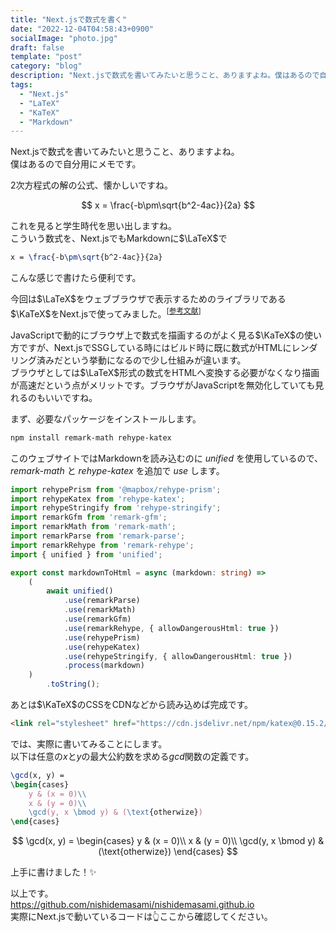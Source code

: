 ```yaml
---
title: "Next.jsで数式を書く"
date: "2022-12-04T04:58:43+0900"
socialImage: "photo.jpg"
draft: false
template: "post"
category: "blog"
description: "Next.jsで数式を書いてみたいと思うこと、ありますよね。僕はあるので自分用にメモです。"
tags:
  - "Next.js"
  - "LaTeX"
  - "KaTeX"
  - "Markdown"
---
```


Next.jsで数式を書いてみたいと思うこと、ありますよね。  
僕はあるので自分用にメモです。

2次方程式の解の公式、懐かしいですね。

$$
x = \frac{-b\pm\sqrt{b^2-4ac}}{2a}
$$

これを見ると学生時代を思い出しますね。  
こういう数式を、Next.jsでもMarkdownに$\LaTeX$で

```latex
x = \frac{-b\pm\sqrt{b^2-4ac}}{2a}
```

こんな感じで書けたら便利です。

今回は$\LaTeX$をウェブブラウザで表示するためのライブラリである$\KaTeX$をNext.jsで使ってみました。<sup>[<a target="_blank" href="https://www.amazon.co.jp/React-js%EF%BC%86Next-js%E8%B6%85%E5%85%A5%E9%96%80-%E7%AC%AC2%E7%89%88-%E6%8E%8C%E7%94%B0%E6%B4%A5%E8%80%B6%E4%B9%83-ebook/dp/B08XBNGYVH?__mk_ja_JP=%E3%82%AB%E3%82%BF%E3%82%AB%E3%83%8A&crid=1304MCUGBPN1M&keywords=next.js&qid=1670505884&sprefix=next.j%2Caps%2C195&sr=8-6&linkCode=ll1&tag=nishidemasami-22&linkId=1faf1c568d048e662fff7bffcc7794e3&language=ja_JP&ref_=as_li_ss_tl">参考文献</a>]</sup>

JavaScriptで動的にブラウザ上で数式を描画するのがよく見る$\KaTeX$の使い方ですが、Next.jsでSSGしている時にはビルド時に既に数式がHTMLにレンダリング済みだという挙動になるので少し仕組みが違います。  
ブラウザとしては$\LaTeX$形式の数式をHTMLへ変換する必要がなくなり描画が高速だという点がメリットです。ブラウザがJavaScriptを無効化していても見れるのもいいですね。

まず、必要なパッケージをインストールします。

```bash
npm install remark-math rehype-katex
```

このウェブサイトではMarkdownを読み込むのに _unified_ を使用しているので、 _remark-math_ と _rehype-katex_ を追加で _use_ します。

```typescript
import rehypePrism from '@mapbox/rehype-prism';
import rehypeKatex from 'rehype-katex';
import rehypeStringify from 'rehype-stringify';
import remarkGfm from 'remark-gfm';
import remarkMath from 'remark-math';
import remarkParse from 'remark-parse';
import remarkRehype from 'remark-rehype';
import { unified } from 'unified';

export const markdownToHtml = async (markdown: string) =>
	(
		await unified()
			.use(remarkParse)
			.use(remarkMath)
			.use(remarkGfm)
			.use(remarkRehype, { allowDangerousHtml: true })
			.use(rehypePrism)
			.use(rehypeKatex)
			.use(rehypeStringify, { allowDangerousHtml: true })
			.process(markdown)
	)
		.toString();
```

あとは$\KaTeX$のCSSをCDNなどから読み込めば完成です。

```html
<link rel="stylesheet" href="https://cdn.jsdelivr.net/npm/katex@0.15.2/dist/katex.min.css" crossOrigin="anonymous" />
```

では、実際に書いてみることにします。  
以下は任意の$x$と$y$の最大公約数を求める$gcd$関数の定義です。

```latex
\gcd(x, y) =
\begin{cases}
	y & (x = 0)\\
	x & (y = 0)\\
	\gcd(y, x \bmod y) & (\text{otherwize})
\end{cases}
```

$$
\gcd(x, y) =
\begin{cases}
	y & (x = 0)\\
	x & (y = 0)\\
	\gcd(y, x \bmod y) & (\text{otherwize})
\end{cases}
$$

上手に書けました！✨

以上です。  
<https://github.com/nishidemasami/nishidemasami.github.io>  
実際にNext.jsで動いているコードは👆ここから確認してください。

